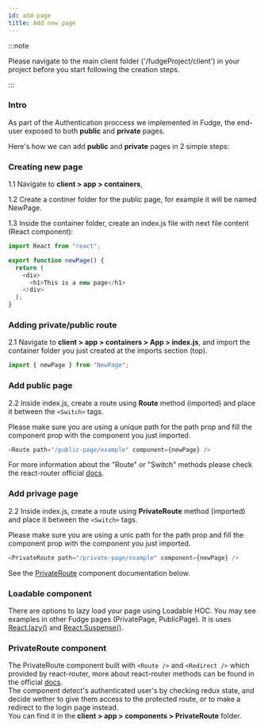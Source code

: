 ```yaml
---
id: add-page
title: Add new page
---
```


:::note

Please navigate to the main client folder ('/fudgeProject/client') in your project before you start following the creation steps.

:::

### Intro

As part of the Authentication proccess we implemented in Fudge, the end-user exposed to both **public** and **private** pages.

Here's how we can add **public** and **private** pages in 2 simple steps:

### Creating new page

1.1 Navigate to **client > app > containers**,

1.2 Create a continer folder for the public page, for example it will be named NewPage.

1.3 Inside the container folder, create an index.js file with next file content (React component):

```javascript
import React from "react";

export function newPage() {
  return (
    <div>
      <h1>This is a new page</h1>
    </div>
  );
}
```

### Adding private/public route

2.1 Navigate to **client > app > containers > App > index.js**,
and import the container folder you just created at the imports section (top).

```javascript
import { newPage } from "NewPage";
```

### Add public page

2.2 Inside index.js, create a route using **Route** method (imported) and place it between the `<Switch>` tags.

Please make sure you are using a unique path for the path prop and fill the component prop with the component you just imported.

```javascript
<Route path="/public-page/example" component={newPage} />
```

For more information about the "Route" or "Switch" methods please check the react-router official [docs](https://reactrouter.com).

### Add privage page

2.2 Inside index.js, create a route using **PrivateRoute** method (imported) and place it between the `<Switch>` tags.

Please make sure you are using a unic path for the path prop and fill the component prop with the component you just imported.

```javascript
<PrivateRoute path="/private-page/example" component={newPage} />
```

See the [PrivateRoute](#privateroute-component) component documentation below.

### Loadable component

There are options to lazy load your page using Loadable HOC. You may see examples in other Fudge pages (PrivatePage, PublicPage). It is uses [React.lazy()](https://reactjs.org/docs/react-api.html#reactlazy) and [React.Suspense()](https://reactjs.org/docs/react-api.html#reactsuspense).

### PrivateRoute component

The PrivateRoute component built with `<Route />` and `<Redirect />` which provided by react-router, more about react-router methods can be found in the official [docs](https://reactrouter.com).  
The component detect's authenticated user's by checking redux state, and decide wether to give them access to the protected route, or to make a redirect to the login page instead.  
You can find it in the **client > app > components > PrivateRoute** folder.
